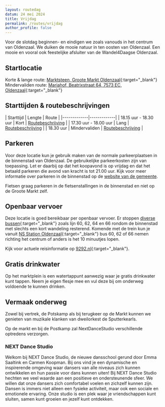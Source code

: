 ```yaml
---
layout: routedag
datum: 24 mei 2024
title: Vrijdag
permalink: /routes/vrijdag
author_profile: false
---
```


Voor de slotdag beginnen- en eindigen we zoals vanouds in het centrum van Oldenzaal. We duiken de mooie natuur in ten oosten van Oldenzaal. Een mooie en vooral ook feestelijke afsluiter van de Wandel4Daagse Oldenzaal.

## Startlocatie

Korte & lange route: [Marktsteen, Groote Markt Oldenzaal](https://goo.gl/maps/piGtQbNoBbjeQnQT6){:target="_blank"}  
Mindervaliden route: [Mariahof, Beatrixstraat 64, 7573 EC, Oldenzaal](https://goo.gl/maps/nSTkzPjKzGCDorGQ7){:target="_blank"}  

## Starttijden & routebeschrijvingen

| Starttijd | Lengte | Route |
|-------------|-------------|
| 18.15 uur - 18.30 uur | Kort | [Routebeschrijving](/routes/kort/vrijdag) |
| 17.30 uur - 18.00 uur | Lang | [Routebeschrijving](/routes/lang/vrijdag) |
| 18.30 uur | Mindervaliden | [Routebeschrijving](/routes/mindervalide/vrijdag) |

## Parkeren

Voor deze locatie kun je gebruik maken van de normale parkeerplaatsen in de binnenstad van Oldenzaal. De gebruikelijke parkeerkosten zijn van toepassing. Let er daarbij op dat het koopavond is op vrijdag en dat het betaald parkeren die avond van kracht is tot 21.00 uur. Kijk voor meer informatie over parkeren in de binnenstad op de [website van de gemeente](https://www.oldenzaal.nl/parkeerautomaten-plattegronden-en-tarieven).  

Fietsen graag parkeren in de fietsenstallingen in de binnenstad en niet op de Groote Markt zelf.

## Openbaar vervoer

Deze locatie is goed bereikbaar per openbaar vervoer. Er stoppen [diverse bussen](https://9292.nl/oldenzaal/bushalte-station){:target="_blank"} zoals lijn 60, 62, 64 en 66 rondom de binnenstad met slechts een kort wandeling resterend. Komende met de trein kun je vanuit [NS Station Oldenzaal](https://www.ns.nl/stationsinformatie/odz/oldenzaal){:target="_blank"} bus 60, 62 of 66 nemen richting het centrum of anders is het 10 minuutjes lopen.  

Kijk voor actuele reisinformatie op [9292.nl](https://9292.nl/){:target="_blank"}. 

## Gratis drinkwater

Op het marktplein is een watertappunt aanwezig waar je gratis drinkwater kunt tappen. Neem je eigen flesje mee en vul deze bij om onderweg voldoende te kunnen drinken. 

## Vermaak onderweg

Zowel bij vertrek, de Potskamp als bij terugkeer op de Markt kunnen we genieten van muzikale klanken van dweilorkest de Sputterkearls.  

Op de markt en bij de Postkamp zal NextDanceStudio verschillende optredens verzorgen.  

### NEXT Dance Studio

Welkom bij NEXT Dance Studio, de nieuwe dansschool gerund door Emma Saaltink en Carmen Koopman. Bij ons vind je een dynamische en inspirerende omgeving waar dansers van alle niveaus zich kunnen ontwikkelen en hun passie voor dans kunnen uiten! Bij NEXT Dance Studio hechten we veel waarde aan een positieve en ondersteunende sfeer. We willen dat onze dansers zich comfortabel voelen en zichzelf kunnen zijn. Dansen is immers niet alleen een fysieke activiteit, maar ook een sociale en emotionele ervaring. Onze studio is een plek waar je vriendschappen kunt sluiten, samen kunt groeien en jezelf kunt ontdekken.  